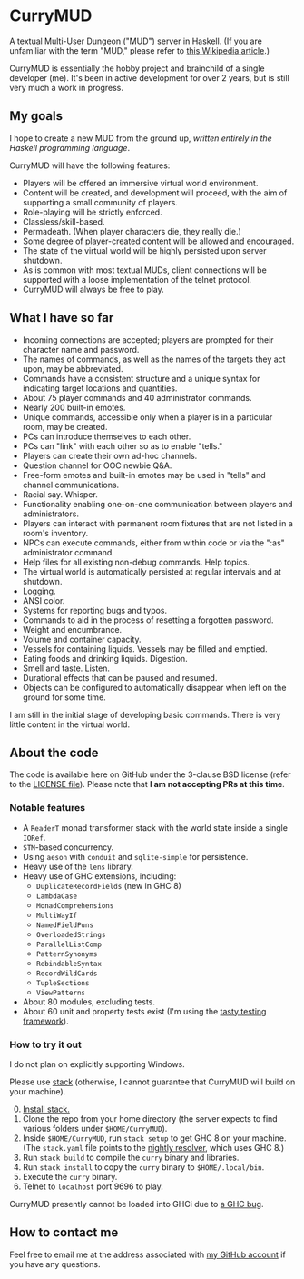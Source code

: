 # CurryMUD

A textual Multi-User Dungeon ("MUD") server in Haskell. (If you are unfamiliar with the term "MUD," please refer to [this Wikipedia article](http://en.wikipedia.org/wiki/MUD).)

CurryMUD is essentially the hobby project and brainchild of a single developer (me). It's been in active development for over 2 years, but is still very much a work in progress.

## My goals

I hope to create a new MUD from the ground up, _written entirely in the Haskell programming language_.

CurryMUD will have the following features:
* Players will be offered an immersive virtual world environment.
* Content will be created, and development will proceed, with the aim of supporting a small community of players.
* Role-playing will be strictly enforced.
* Classless/skill-based.
* Permadeath. (When player characters die, they really die.)
* Some degree of player-created content will be allowed and encouraged.
* The state of the virtual world will be highly persisted upon server shutdown.
* As is common with most textual MUDs, client connections will be supported with a loose implementation of the telnet protocol.
* CurryMUD will always be free to play.

## What I have so far

* Incoming connections are accepted; players are prompted for their character name and password.
* The names of commands, as well as the names of the targets they act upon, may be abbreviated.
* Commands have a consistent structure and a unique syntax for indicating target locations and quantities.
* About 75 player commands and 40 administrator commands.
* Nearly 200 built-in emotes.
* Unique commands, accessible only when a player is in a particular room, may be created.
* PCs can introduce themselves to each other.
* PCs can "link" with each other so as to enable "tells."
* Players can create their own ad-hoc channels.
* Question channel for OOC newbie Q&A.
* Free-form emotes and built-in emotes may be used in "tells" and channel communications.
* Racial say. Whisper.
* Functionality enabling one-on-one communication between players and administrators.
* Players can interact with permanent room fixtures that are not listed in a room's inventory.
* NPCs can execute commands, either from within code or via the ":as" administrator command.
* Help files for all existing non-debug commands. Help topics.
* The virtual world is automatically persisted at regular intervals and at shutdown.
* Logging.
* ANSI color.
* Systems for reporting bugs and typos.
* Commands to aid in the process of resetting a forgotten password.
* Weight and encumbrance.
* Volume and container capacity.
* Vessels for containing liquids. Vessels may be filled and emptied.
* Eating foods and drinking liquids. Digestion.
* Smell and taste. Listen.
* Durational effects that can be paused and resumed.
* Objects can be configured to automatically disappear when left on the ground for some time.

I am still in the initial stage of developing basic commands. There is very little content in the virtual world.

## About the code

The code is available here on GitHub under the 3-clause BSD license (refer to the [LICENSE file](https://github.com/jasonstolaruk/CurryMUD/blob/master/LICENSE)). Please note that **I am not accepting PRs at this time**.

### Notable features

* A `ReaderT` monad transformer stack with the world state inside a single `IORef`.
* `STM`-based concurrency.
* Using `aeson` with `conduit` and `sqlite-simple` for persistence.
* Heavy use of the `lens` library.
* Heavy use of GHC extensions, including:
  * `DuplicateRecordFields` (new in GHC 8)
  * `LambdaCase`
  * `MonadComprehensions`
  * `MultiWayIf`
  * `NamedFieldPuns`
  * `OverloadedStrings`
  * `ParallelListComp`
  * `PatternSynonyms`
  * `RebindableSyntax`
  * `RecordWildCards`
  * `TupleSections`
  * `ViewPatterns`
* About 80 modules, excluding tests.
* About 60 unit and property tests exist (I'm using the [tasty testing framework](https://hackage.haskell.org/package/tasty)).

### How to try it out

I do not plan on explicitly supporting Windows.

Please use [stack](http://docs.haskellstack.org/en/stable/README.html) (otherwise, I cannot guarantee that CurryMUD will build on your machine).

0. [Install stack.](http://docs.haskellstack.org/en/stable/install_and_upgrade/)
0. Clone the repo from your home directory (the server expects to find various folders under `$HOME/CurryMUD`).
0. Inside `$HOME/CurryMUD`, run `stack setup` to get GHC 8 on your machine. (The `stack.yaml` file points to the [nightly resolver](https://www.stackage.org/snapshots), which uses GHC 8.)
0. Run `stack build` to compile the `curry` binary and libraries.
0. Run `stack install` to copy the `curry` binary to `$HOME/.local/bin`.
0. Execute the `curry` binary.
0. Telnet to `localhost` port 9696 to play.

CurryMUD presently cannot be loaded into GHCi due to [a GHC bug](https://ghc.haskell.org/trac/ghc/ticket/12007).

## How to contact me

Feel free to email me at the address associated with [my GitHub account](https://github.com/jasonstolaruk) if you have any questions.
